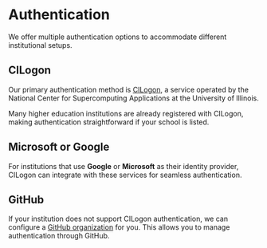 # Authentication  

We offer multiple authentication options to accommodate different institutional setups.  

## CILogon

Our primary authentication method is [CILogon](https://www.cilogon.org/faq), a service operated by the National Center for Supercomputing Applications at the University of Illinois.  

Many higher education institutions are already registered with CILogon, making authentication straightforward if your school is listed.  

## Microsoft or Google  

For institutions that use **Google** or **Microsoft** as their identity provider, CILogon can integrate with these services for seamless authentication.  

## GitHub  

If your institution does not support CILogon authentication, we can configure a [GitHub organization](https://docs.github.com/en/organizations/collaborating-with-groups-in-organizations/about-organizations) for you. This allows you to manage authentication through GitHub.  

